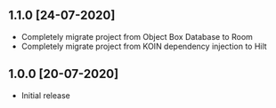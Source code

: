 ## 1.1.0 [24-07-2020]

- Completely migrate project from Object Box Database to Room 
- Completely migrate project from KOIN dependency injection to Hilt

## 1.0.0 [20-07-2020]

- Initial release
